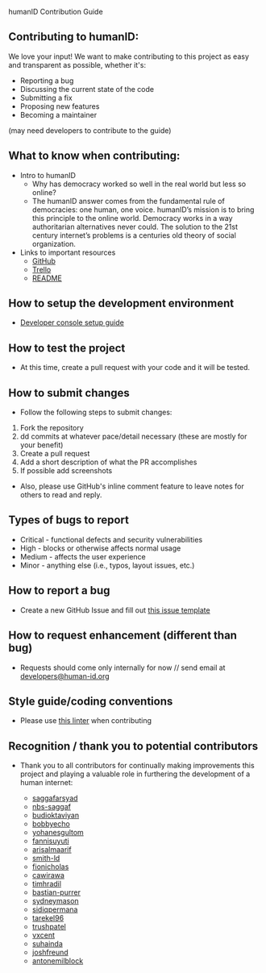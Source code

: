 humanID Contribution Guide

## Contributing to humanID:

We love your input! We want to make contributing to this project as easy and transparent as possible, whether it's:

* Reporting a bug
* Discussing the current state of the code
* Submitting a fix
* Proposing new features
* Becoming a maintainer

(may need developers to contribute to the guide)

## What to know when contributing:
* Intro to humanID
  * Why has democracy worked so well in the real world but less so online?
  * The humanID answer comes from the fundamental rule of democracies: one human, one voice. humanID’s mission is to bring this principle to the online world. Democracy works in a way authoritarian alternatives never could. The solution to the 21st century internet’s problems is a centuries old theory of social organization.
* Links to important resources
    * [GitHub](https://github.com/human-internet/)
    * [Trello](https://trello.com/b/hWkJbISF/tech-product-board)
    * [README](https://github.com/human-internet/humanid-weblogin/blob/master/README.md)

## How to setup the development environment
* [Developer console setup guide](https://docs.google.com/document/d/1SGv9dP-FeDGFRFfAEOY71F_eayFbKpzxEkt1g2Bi46Y/edit?usp=sharing)

## How to test the project
* At this time, create a pull request with your code and it will be tested.

## How to submit changes
* Follow the following steps to submit changes:

1. Fork the repository
2. dd commits at whatever pace/detail necessary (these are mostly for your benefit)
3. Create a pull request
4. Add a short description of what the PR accomplishes
5. If possible add screenshots

* Also, please use GitHub's inline comment feature to leave notes for others to read and reply.

## Types of bugs to report
* Critical - functional defects and security vulnerabilities
* High - blocks or otherwise affects normal usage
* Medium - affects the user experience
* Minor - anything else (i.e., typos, layout issues, etc.)

## How to report a bug
* Create a new GitHub Issue and fill out [this issue template](https://github.com/human-internet/humanid-weblogin/blob/master/reporting-bugs.md)

## How to request enhancement (different than bug)
* Requests should come only internally for now // send email at developers@human-id.org

## Style guide/coding conventions
* Please use [this linter](https://github.com/FriendsOfPHP/PHP-CS-Fixer) when contributing

## Recognition / thank you to potential contributors
* Thank you to all contributors for continually making improvements this project and playing a valuable role in furthering the development of a human internet:

  * [saggafarsyad](https://github.com/saggafarsyad)
  * [nbs-saggaf](https://github.com/nbs-saggaf)
  * [budioktaviyan](https://github.com/budioktaviyan)
  * [bobbyecho](https://github.com/bobbyecho)
  * [yohanesgultom](https://github.com/yohanesgultom)
  * [fannisuyuti](https://github.com/fannisuyuti)
  * [arisalmaarif](https://github.com/arisalmaarif)
  * [smith-ld](https://github.com/smith-ld)
  * [fionicholas](https://github.com/fionicholas)
  * [cawirawa](https://github.com/cawirawa)
  * [timhradil](https://github.com/timhradil)
  * [bastian-purrer](https://github.com/bastian-purrer)
  * [sydneymason](https://github.com/sydneymason)
  * [sidiqpermana](https://github.com/sidiqpermana)
  * [tarekel96](https://github.com/tarekel96)
  * [trushpatel](https://github.com/trushpatel)
  * [vxcent](https://github.com/vxcent)
  * [suhainda](https://github.com/suhainda)
  * [joshfreund](https://github.com/joshfreund)
  * [antonemilblock](https://github.com/antonemilblock)
